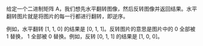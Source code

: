 给定一个二进制矩阵 A，我们想先水平翻转图像，然后反转图像并返回结果。水平翻转图片就是将图片的每一行都进行翻转，即逆序。

例如，水平翻转 [1, 1, 0] 的结果是 [0, 1, 1]。反转图片的意思是图片中的 0 全部被 1 替换， 1 全部被 0 替换。例如，反转 [0, 1, 1] 的结果是 [1, 0, 0]。